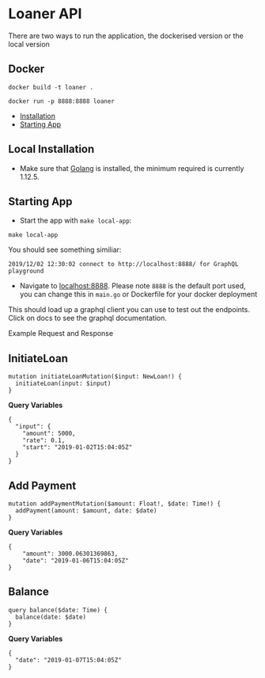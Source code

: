 # Loaner API

There are two ways to run the application, the dockerised version or the local version

## Docker

`docker build -t loaner .`

`docker run -p 8888:8888 loaner`


- [Installation](#installation)
- [Starting App](#starting-app)

## Local Installation

- Make sure that [Golang](https://golang.org/) is installed, the minimum required is currently 1.12.5.

## Starting App

- Start the app with `make local-app`:

```shell
make local-app
```

You should see something similiar:

```shell
2019/12/02 12:30:02 connect to http://localhost:8888/ for GraphQL playground
```

- Navigate to [localhost:8888](http://localhost:8888). Please note `8888` is the default port used, you can change this in `main.go` or Dockerfile for your docker deployment

This should load up a graphql client you can use to test out the endpoints. Click on docs to see the graphql documentation.

Example Request and Response 

## InitiateLoan
```
mutation initiateLoanMutation($input: NewLoan!) {
  initiateLoan(input: $input)
}
```

**Query Variables**
```
{
  "input": {
    "amount": 5000,
    "rate": 0.1,
    "start": "2019-01-02T15:04:05Z"
  }
}
```

## Add Payment
```
mutation addPaymentMutation($amount: Float!, $date: Time!) {
  addPayment(amount: $amount, date: $date)
}
```

**Query Variables**
```
{
    "amount": 3000.06301369863,
    "date": "2019-01-06T15:04:05Z"
}
```

## Balance
```
query balance($date: Time) {
  balance(date: $date)
}
```

**Query Variables**
```
{
  "date": "2019-01-07T15:04:05Z"
}
```